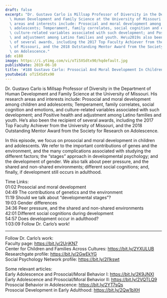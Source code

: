 ```yaml
---
draft: false
excerpt: "Dr. Gustavo Carlo is Millsap Professor of Diversity in the Department of\
  \ Human Development and Family Science at the University of Missouri. His research\
  \ areas and interests include: Prosocial and moral development among children and\
  \ adolescents; Temperament, family correlates, social cognition and emotions, and\
  \ culture-related variables associated with such development; and Positive health\
  \ and adjustment among Latino families and youth. He\u2019s also been the recipient\
  \ of several awards, including the 2017 Top Faculty Achiever from the University\
  \ of Missouri, and the 2018 Outstanding Mentor Award from the Society for Research\
  \ on Adolescence."
id: e188
image: https://i.ytimg.com/vi/oTi5XSdtx90/hqdefault.jpg
publishDate: 2019-06-10
title: '#188 Gustavo Carlo: Prosocial And Moral Development In Children And Adolescents'
youtubeid: oTi5XSdtx90
---
```

Dr. Gustavo Carlo is Millsap Professor of Diversity in the Department of Human Development and Family Science at the University of Missouri. His research areas and interests include: Prosocial and moral development among children and adolescents; Temperament, family correlates, social cognition and emotions, and culture-related variables associated with such development; and Positive health and adjustment among Latino families and youth. He’s also been the recipient of several awards, including the 2017 Top Faculty Achiever from the University of Missouri, and the 2018 Outstanding Mentor Award from the Society for Research on Adolescence.

In this episode, we focus on prosocial and moral development in children and adolescents. We refer to the important contributions of genes and the environment, and the many complications associated with studying the different factors; the “stages” approach in developmental psychology; and the development of gender. We also talk about peer pressure, and the shared and non-shared environments; different social cognitions; and, finally, if development still occurs in adulthood.

Time Links:  
01:02  Prosocial and moral development  
04:49  The contributions of genetics and the environment   
11:19  Should we talk about “developmental stages”?                                                  
19:03  Gender differences                                             
34:36  Peer pressure, and the shared and non-shared environments                                                         
42:01  Different social cognitions during development  
54:57  Does development occur in adulthood?             
1:03:09  Follow Dr. Carlo’s work!

---

Follow Dr. Carlo’s work:  
Faculty page: https://bit.ly/2UrjKN7  
Center for Children and Families Across Cultures: https://bit.ly/2YXULUB  
Researchgate profile: https://bit.ly/2GwEkYG  
Social Psychology Network profile: https://bit.ly/2I1kswt

Some relevant articles:  
Early Adolescence and Prosocial/Moral Behavior I: https://bit.ly/2K9JNXI  
Early Adolescence and Prosocial/Moral Behavior II: https://bit.ly/2VQTLQ9  
Prosocial Behavior in Adolescence: https://bit.ly/2YT7sQs  
Prosocial Development in Early Adulthood: https://bit.ly/2Qw1bXH
